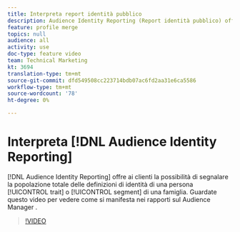 ```yaml
---
title: Interpreta report identità pubblico
description: Audience Identity Reporting (Report identità pubblico) offre ai clienti la possibilità di eseguire report sulla popolazione totale di una caratteristica o delle definizioni di un segmento per persona/famiglia di identità. Guardate questo video per vedere come si manifesta nei rapporti sul Audience Manager .
feature: profile merge
topics: null
audience: all
activity: use
doc-type: feature video
team: Technical Marketing
kt: 3694
translation-type: tm+mt
source-git-commit: dfd549508cc223714bdb07ac6fd2aa31e6ca5586
workflow-type: tm+mt
source-wordcount: '78'
ht-degree: 0%

---
```



# Interpreta [!DNL Audience Identity Reporting]

[!DNL Audience Identity Reporting] offre ai clienti la possibilità di segnalare la popolazione totale delle definizioni di identità di una persona [!UICONTROL trait] o [!UICONTROL segment] di una famiglia. Guardate questo video per vedere come si manifesta nei rapporti sul Audience Manager .

>[!VIDEO](https://video.tv.adobe.com/v/28973/?quality=12)
